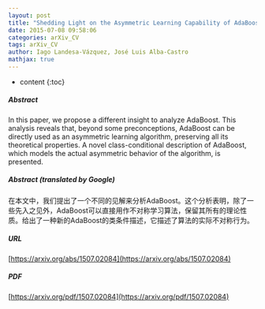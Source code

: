 ```yaml
---
layout: post
title: "Shedding Light on the Asymmetric Learning Capability of AdaBoost"
date: 2015-07-08 09:58:06
categories: arXiv_CV
tags: arXiv_CV
author: Iago Landesa-Vázquez, José Luis Alba-Castro
mathjax: true
---
```


* content
{:toc}

##### Abstract
In this paper, we propose a different insight to analyze AdaBoost. This analysis reveals that, beyond some preconceptions, AdaBoost can be directly used as an asymmetric learning algorithm, preserving all its theoretical properties. A novel class-conditional description of AdaBoost, which models the actual asymmetric behavior of the algorithm, is presented.

##### Abstract (translated by Google)
在本文中，我们提出了一个不同的见解来分析AdaBoost。这个分析表明，除了一些先入之见外，AdaBoost可以直接用作不对称学习算法，保留其所有的理论性质。给出了一种新的AdaBoost的类条件描述，它描述了算法的实际不对称行为。

##### URL
[https://arxiv.org/abs/1507.02084](https://arxiv.org/abs/1507.02084)

##### PDF
[https://arxiv.org/pdf/1507.02084](https://arxiv.org/pdf/1507.02084)

